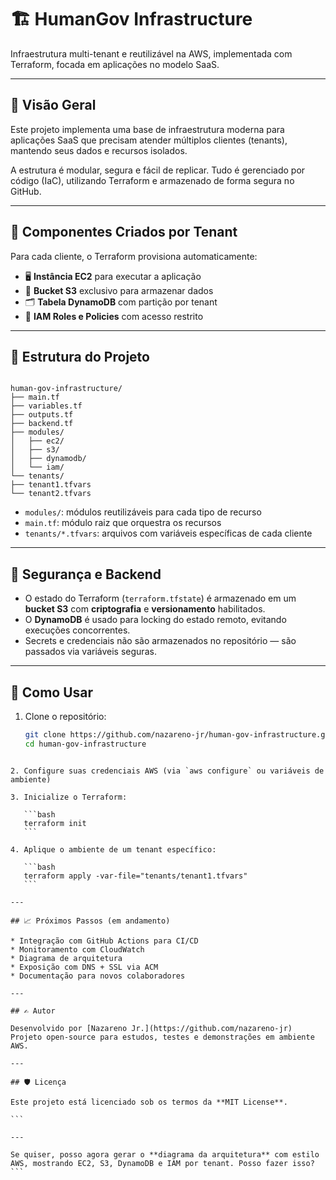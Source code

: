# 🏗️ HumanGov Infrastructure

Infraestrutura multi-tenant e reutilizável na AWS, implementada com Terraform, focada em aplicações no modelo SaaS.

---

## 📌 Visão Geral

Este projeto implementa uma base de infraestrutura moderna para aplicações SaaS que precisam atender múltiplos clientes (tenants), mantendo seus dados e recursos isolados.

A estrutura é modular, segura e fácil de replicar. Tudo é gerenciado por código (IaC), utilizando Terraform e armazenado de forma segura no GitHub.

---

## 🧱 Componentes Criados por Tenant

Para cada cliente, o Terraform provisiona automaticamente:

- 🖥️ **Instância EC2** para executar a aplicação
- 📁 **Bucket S3** exclusivo para armazenar dados
- 🗂️ **Tabela DynamoDB** com partição por tenant
- 🔐 **IAM Roles e Policies** com acesso restrito

---

## 📂 Estrutura do Projeto

```

human-gov-infrastructure/
├── main.tf
├── variables.tf
├── outputs.tf
├── backend.tf
├── modules/
│   ├── ec2/
│   ├── s3/
│   ├── dynamodb/
│   └── iam/
└── tenants/
├── tenant1.tfvars
└── tenant2.tfvars

````

- `modules/`: módulos reutilizáveis para cada tipo de recurso
- `main.tf`: módulo raiz que orquestra os recursos
- `tenants/*.tfvars`: arquivos com variáveis específicas de cada cliente

---

## 🔐 Segurança e Backend

- O estado do Terraform (`terraform.tfstate`) é armazenado em um **bucket S3** com **criptografia** e **versionamento** habilitados.
- O **DynamoDB** é usado para locking do estado remoto, evitando execuções concorrentes.
- Secrets e credenciais não são armazenados no repositório — são passados via variáveis seguras.

---

## 🚀 Como Usar

1. Clone o repositório:
   ```bash
   git clone https://github.com/nazareno-jr/human-gov-infrastructure.git
   cd human-gov-infrastructure
````

2. Configure suas credenciais AWS (via `aws configure` ou variáveis de ambiente)

3. Inicialize o Terraform:

   ```bash
   terraform init
   ```

4. Aplique o ambiente de um tenant específico:

   ```bash
   terraform apply -var-file="tenants/tenant1.tfvars"
   ```

---

## 📈 Próximos Passos (em andamento)

* Integração com GitHub Actions para CI/CD
* Monitoramento com CloudWatch
* Diagrama de arquitetura
* Exposição com DNS + SSL via ACM
* Documentação para novos colaboradores

---

## ✍️ Autor

Desenvolvido por [Nazareno Jr.](https://github.com/nazareno-jr)
Projeto open-source para estudos, testes e demonstrações em ambiente AWS.

---

## 🛡️ Licença

Este projeto está licenciado sob os termos da **MIT License**.

```

---

Se quiser, posso agora gerar o **diagrama da arquitetura** com estilo AWS, mostrando EC2, S3, DynamoDB e IAM por tenant. Posso fazer isso?
```
